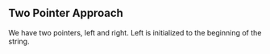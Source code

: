## Two Pointer Approach
We have two pointers, left and right. Left is initialized to the beginning of the string.